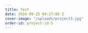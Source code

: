 ```yaml
---
title: Test
date: 2016-09-25 04:27:00 Z
cover-image: "/uploads/project3.jpg"
order-id: project-id-5
---
```


